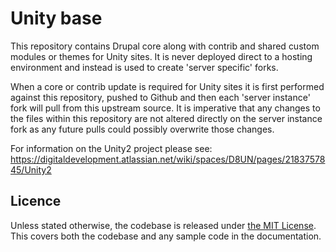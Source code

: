 # Unity base

This repository contains Drupal core along with contrib and shared custom modules or themes for Unity sites. It is never
deployed direct to a hosting environment and instead is used to create 'server specific' forks.

When a core or contrib update is required for Unity sites it is first performed against this repository, pushed to
Github and then each 'server instance' fork will pull from this upstream source. It is imperative that any
changes to the files within this repository are not altered directly on the server instance fork as any future pulls
could possibly overwrite those changes.

For information on the Unity2 project please see:
https://digitaldevelopment.atlassian.net/wiki/spaces/D8UN/pages/2183757845/Unity2

## Licence
Unless stated otherwise, the codebase is released under [the MIT License](http://www.opensource.org/licenses/mit-license.php). This covers both the codebase and any sample code in the documentation.
